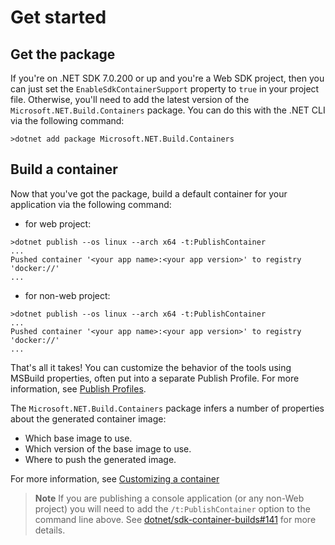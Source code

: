 # Get started

## Get the package

If you're on .NET SDK 7.0.200 or up and you're a Web SDK project, then you can just set the `EnableSdkContainerSupport` property to `true` in your project file. Otherwise, you'll need to add the latest version of the `Microsoft.NET.Build.Containers` package. You can do this with the .NET CLI via the following command:

```shell
>dotnet add package Microsoft.NET.Build.Containers
```

## Build a container

Now that you've got the package, build a default container for your application via the following command:

- for web project:

```shell
>dotnet publish --os linux --arch x64 -t:PublishContainer
...
Pushed container '<your app name>:<your app version>' to registry 'docker://'
...
```

- for non-web project:

```shell
>dotnet publish --os linux --arch x64 -t:PublishContainer
...
Pushed container '<your app name>:<your app version>' to registry 'docker://'
...
```

That's all it takes! You can customize the behavior of the tools using MSBuild properties, often put into a separate Publish Profile. For more information, see [Publish Profiles](https://docs.microsoft.com/aspnet/core/host-and-deploy/visual-studio-publish-profiles?view=aspnetcore-6.0#publish-profiles).

The `Microsoft.NET.Build.Containers` package infers a number of properties about the generated container image:

* Which base image to use.
* Which version of the base image to use.
* Where to push the generated image.

For more information, see [Customizing a container](./ContainerCustomization.md)


> **Note**
> If you are publishing a console application (or any non-Web project) you will need to add the `/t:PublishContainer` option to the command line above. See [dotnet/sdk-container-builds#141](https://github.com/dotnet/sdk-container-builds/issues/141) for more details.